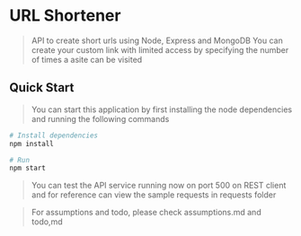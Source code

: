 # URL Shortener

> API to create short urls using Node, Express and MongoDB
> You can create your custom link with limited access by specifying the number of times a asite can be visited

## Quick Start
> You can start this application by first installing the node dependencies and running the following commands

```bash
# Install dependencies
npm install

# Run
npm start
```

> You can test the API service running now on port 500 on REST client and for reference can view the sample requests in requests folder

> For assumptions and todo, please check assumptions.md and todo,md
